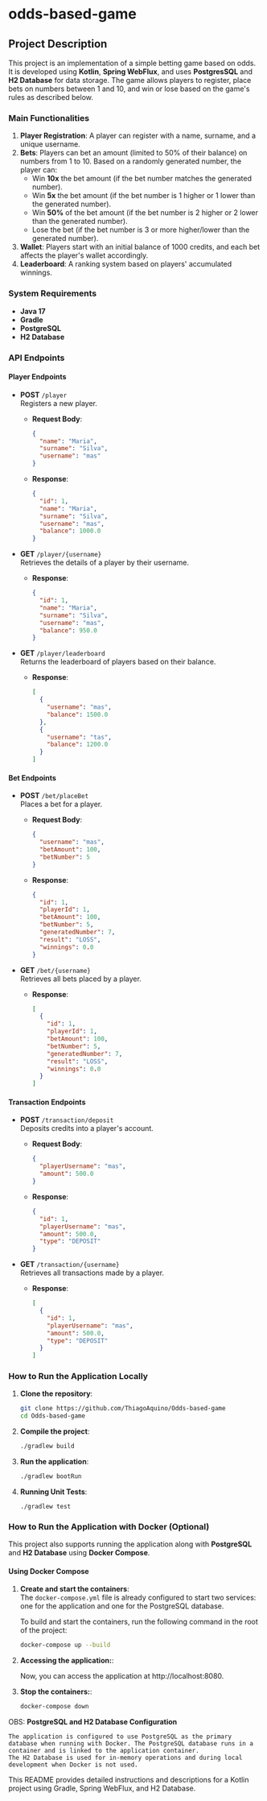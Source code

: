 # odds-based-game

## Project Description
This project is an implementation of a simple betting game based on odds. It is developed using **Kotlin**, **Spring WebFlux**, and uses **PostgresSQL** and **H2 Database** for data storage. The game allows players to register, place bets on numbers between 1 and 10, and win or lose based on the game's rules as described below.

### Main Functionalities
1. **Player Registration**: A player can register with a name, surname, and a unique username.
2. **Bets**: Players can bet an amount (limited to 50% of their balance) on numbers from 1 to 10. Based on a randomly generated number, the player can:
   - Win **10x** the bet amount (if the bet number matches the generated number).
   - Win **5x** the bet amount (if the bet number is 1 higher or 1 lower than the generated number).
   - Win **50%** of the bet amount (if the bet number is 2 higher or 2 lower than the generated number).
   - Lose the bet (if the bet number is 3 or more higher/lower than the generated number).
3. **Wallet**: Players start with an initial balance of 1000 credits, and each bet affects the player's wallet accordingly.
4. **Leaderboard**: A ranking system based on players' accumulated winnings.

### System Requirements
- **Java 17**
- **Gradle**
- **PostgreSQL**
- **H2 Database**


### API Endpoints

#### Player Endpoints
- **POST** `/player`  
  Registers a new player.
   - **Request Body**:
     ```json
     {
       "name": "Maria",
       "surname": "Silva",
       "username": "mas"
     }
     ```
   - **Response**:
     ```json
     {
       "id": 1,
       "name": "Maria",
       "surname": "Silva",
       "username": "mas",
       "balance": 1000.0
     }
     ```

- **GET** `/player/{username}`  
  Retrieves the details of a player by their username.
   - **Response**:
     ```json
     {
       "id": 1,
       "name": "Maria",
       "surname": "Silva",
       "username": "mas",
       "balance": 950.0
     }
     ```

- **GET** `/player/leaderboard`  
  Returns the leaderboard of players based on their balance.
   - **Response**:
     ```json
     [
       {
         "username": "mas",
         "balance": 1500.0
       },
       {
         "username": "tas",
         "balance": 1200.0
       }
     ]
     ```

#### Bet Endpoints
- **POST** `/bet/placeBet`  
  Places a bet for a player.
   - **Request Body**:
     ```json
     {
       "username": "mas",
       "betAmount": 100,
       "betNumber": 5
     }
     ```
   - **Response**:
     ```json
     {
       "id": 1,
       "playerId": 1,
       "betAmount": 100,
       "betNumber": 5,
       "generatedNumber": 7,
       "result": "LOSS",
       "winnings": 0.0
     }
     ```

- **GET** `/bet/{username}`  
  Retrieves all bets placed by a player.
   - **Response**:
     ```json
     [
       {
         "id": 1,
         "playerId": 1,
         "betAmount": 100,
         "betNumber": 5,
         "generatedNumber": 7,
         "result": "LOSS",
         "winnings": 0.0
       }
     ]
     ```

#### Transaction Endpoints
- **POST** `/transaction/deposit`  
  Deposits credits into a player's account.
   - **Request Body**:
     ```json
     {
       "playerUsername": "mas",
       "amount": 500.0
     }
     ```
   - **Response**:
     ```json
     {
       "id": 1,
       "playerUsername": "mas",
       "amount": 500.0,
       "type": "DEPOSIT"
     }
     ```

- **GET** `/transaction/{username}`  
  Retrieves all transactions made by a player.
   - **Response**:
     ```json
     [
       {
         "id": 1,
         "playerUsername": "mas",
         "amount": 500.0,
         "type": "DEPOSIT"
       }
     ]
     ```

### How to Run the Application Locally

1. **Clone the repository**:
   ```bash
   git clone https://github.com/ThiagoAquino/Odds-based-game
   cd Odds-based-game

2. **Compile the project**:
    ```bash
   ./gradlew build

3. **Run the application**:
    ```bash
   ./gradlew bootRun

4. **Running Unit Tests**:
    ```
   ./gradlew test

### How to Run the Application with Docker (Optional)

This project also supports running the application along with **PostgreSQL** and **H2 Database** using **Docker Compose**.

#### Using Docker Compose

1. **Create and start the containers**:  
   The `docker-compose.yml` file is already configured to start two services: one for the application and one for the PostgreSQL database.

   To build and start the containers, run the following command in the root of the project:

   ```bash
   docker-compose up --build

2. **Accessing the application:**:
  
    Now, you can access the application at http://localhost:8080.


3. **Stop the containers:**:
    ```bash
   docker-compose down

OBS: **PostgreSQL and H2 Database Configuration** 

    The application is configured to use PostgreSQL as the primary database when running with Docker. The PostgreSQL database runs in a container and is linked to the application container.
    The H2 Database is used for in-memory operations and during local development when Docker is not used.



This README provides detailed instructions and descriptions for a Kotlin project using Gradle, Spring WebFlux, and H2 Database.
